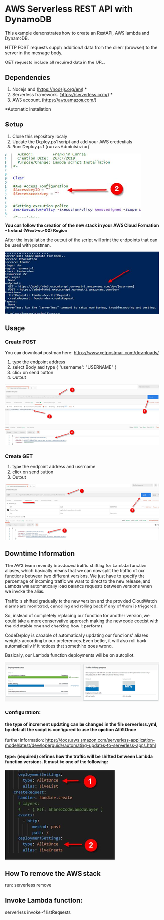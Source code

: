 <!--

title: 'AWS Serverless REST API with DynamoDB 

description: 'This example demonstrates how to create and run a REST API in AWS using lambda to manage the Post/Get stored in DynamoDB.
authorLink: 'https://github.com/fbcjunior'
Name: 'Franklin Correa'

-->

# AWS Serverless REST API with DynamoDB

This example demonstrates how to create an RestAPi, AWS lambda and DynamoDB.

HTTP POST requests supply additional data from the client (browser) to the server in the message body.

GET requests include all required data in the URL.

## Dependencies

1) Nodejs and (https://nodejs.org/en/) *
2) Serverless framework. (https://serverless.com/) *
3) AWS account. (https://aws.amazon.com/)

*Automatic installation

## Setup
1) Clone this repository localy
2) Update the Deploy.ps1 script and add your AWS credentials
3) Run: Deploy.ps1 (run as Administrator)

![alt text](https://github.com/fbcjunior/devopscode/blob/master/Images/awskey.jpg)

**You can follow the creation of the new stack in your AWS Cloud Formation - Ireland (West-eu-02) Region**

After the installation the output of the script will print the endpoints that can be used with postman.

![alt text](https://github.com/fbcjunior/devopscode/blob/master/Images/scriptoputput.jpg)

## Usage
### Create POST

You can download postman here: https://www.getpostman.com/downloads/

1) type the endpoint address
2) select Body and type { "username": "USERNAME" }
3) click on send button
4) Output

![alt text](https://github.com/fbcjunior/devopscode/blob/master/Images/post.jpg)

### Create GET

1) type the endpoint address and username
2) click on send button
3) Output

![alt text](https://github.com/fbcjunior/devopscode/blob/master/Images/Get.jpg)


## Downtime Information

The AWS team recently introduced traffic shifting for Lambda function aliases, which basically means that we can now split the traffic of our functions between two different versions. 
We just have to specify the percentage of incoming traffic we want to direct to the new release, and Lambda will automatically load balance requests between versions when we invoke the alias.

Traffic is shifted gradually to the new version and the provided CloudWatch alarms are monitored, canceling and rolling back if any of them is triggered.

So, instead of completely replacing our function for another version, we could take a more conservative approach making the new code coexist with the old stable one and checking how it performs.

CodeDeploy is capable of automatically updating our functions' aliases weights according to our preferences. Even better, it will also roll back automatically if it notices that something goes wrong.

Basically, our Lambda function deployments will be on autopilot.

![alt text](https://github.com/fbcjunior/devopscode/blob/master/Images/trafficlambda.jpg)


### Configuration:

#### the type of increment updating can be changed in the file serverless.yml, by default the script is configured to use the opction **AllAtOnce** 
further information: https://docs.aws.amazon.com/serverless-application-model/latest/developerguide/automating-updates-to-serverless-apps.html

#### type: (required) defines how the traffic will be shifted between Lambda function versions. It must be one of the following:

![alt text](https://github.com/fbcjunior/devopscode/blob/master/Images/LambdaUpdate.jpg)


## How To remove the AWS stack
run: serverless remove

## Invoke Lambda function:
serverless invoke -f listRequests